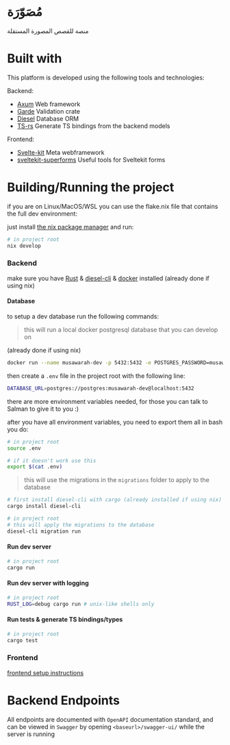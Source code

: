 # مُصَوّرَة

منصة للقصص المصورة المستقلة

# Built with
This platform is developed using the following tools and technologies:

Backend:

- [Axum](https://github.com/tokio-rs/axum) Web framework
- [Garde](https://github.com/jprochazk/garde) Validation crate
- [Diesel](https://github.com/diesel-rs/diesel) Database ORM
- [TS-rs](https://github.com/Aleph-Alpha/ts-rs) Generate TS bindings from the backend models

Frontend:

- [Svelte-kit](https://kit.svelte.dev/) Meta webframework
- [sveltekit-superforms](https://github.com/ciscoheat/sveltekit-superforms) Useful tools for Sveltekit forms

# Building/Running the project
if you are on Linux/MacOS/WSL you can use the flake.nix file that contains the full dev environment:

just install [the nix package manager](https://zero-to-nix.com/start/install) and run:
```bash
# in project root
nix develop
```
### Backend
make sure you have [Rust](https://doc.rust-lang.org/book/ch01-01-installation.html) & [diesel-cli](https://crates.io/crates/diesel_cli) & [docker](https://www.docker.com/) installed (already done if using nix)
#### Database
to setup a dev database run the following commands:

> this will run a local docker postgresql database that you can develop on

(already done if using nix)
```bash
docker run --name musawarah-dev -p 5432:5432 -e POSTGRES_PASSWORD=musawarah-dev -d postgres
```
then create a `.env` file in the project root with the following line:
```bash
DATABASE_URL=postgres://postgres:musawarah-dev@localhost:5432
```
there are more environment variables needed, for those you can talk to Salman to give it to you :)

after you have all environment variables, you need to export them all in bash you do:
```bash
# in project root
source .env

# if it doesn't work use this
export $(cat .env)
```

> this will use the migrations in the `migrations` folder to apply to the database
```bash
# first install diesel-cli with cargo (already installed if using nix)
cargo install diesel-cli

# in project root
# this will apply the migrations to the database
diesel-cli migration run
```

#### Run dev server
```bash
# in project root
cargo run
```
#### Run dev server with logging
```bash
# in project root
RUST_LOG=debug cargo run # unix-like shells only
```
#### Run tests & generate TS bindings/types
```bash
# in project root
cargo test
```

### Frontend
[frontend setup instructions](https://github.com/BKSalman/rmusawarah/blob/main/client/README.md)

# Backend Endpoints
All endpoints are documented with ``OpenAPI`` documentation standard, and can be viewed in ``Swagger`` by opening ``<baseurl>/swagger-ui/`` while the server is running
